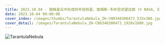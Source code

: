 ```yaml
---
title: 2023.10.04 - 狼蛛星云中形成的年轻恒星，詹姆斯·韦布空间望远镜 (© NASA, ESA, CSA, STScI, Webb ERO Production Team)
date: 2023.10.04 00:00:00
cover_index: /images/thumbs/TarantulaNebula_ZH-CN9340300473_533x300.jpg
cover_detail: /images/TarantulaNebula_ZH-CN9340300473_1920x1080.jpg
---
```


![TarantulaNebula](/images/TarantulaNebula_ZH-CN9340300473_1920x1080.jpg)

